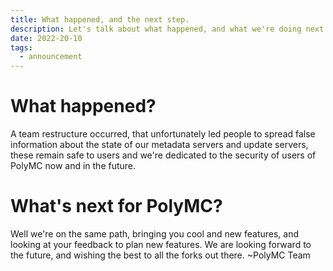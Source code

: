 ```yaml
---
title: What happened, and the next step.
description: Let's talk about what happened, and what we're doing next
date: 2022-20-10		
tags:
  - announcement
---
```

# What happened?
A team restructure occurred, that unfortunately led people to spread false information about the state of our metadata servers
and update servers, these remain safe to users and we're dedicated to the security of users of PolyMC now and in the future.

# What's next for PolyMC?

Well we're on the same path, bringing you cool and new features, and looking at your feedback to plan new features.
We are looking forward to the future, and wishing the best to all the forks out there.
~PolyMC Team
